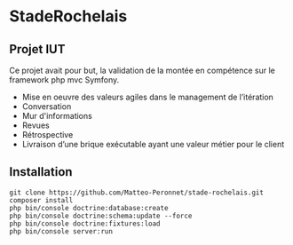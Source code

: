 StadeRochelais
==============

## Projet IUT
Ce projet avait pour but, la validation de la montée en compétence sur le framework php mvc Symfony.

 - Mise en oeuvre des valeurs agiles dans le management de l’itération
 - Conversation
 - Mur d'informations
 - Revues
 - Rétrospective
 - Livraison d’une brique exécutable ayant une valeur métier pour le client

## Installation

```shell
git clone https://github.com/Matteo-Peronnet/stade-rochelais.git
composer install
php bin/console doctrine:database:create
php bin/console doctrine:schema:update --force
php bin/console doctrine:fixtures:load
php bin/console server:run
```
